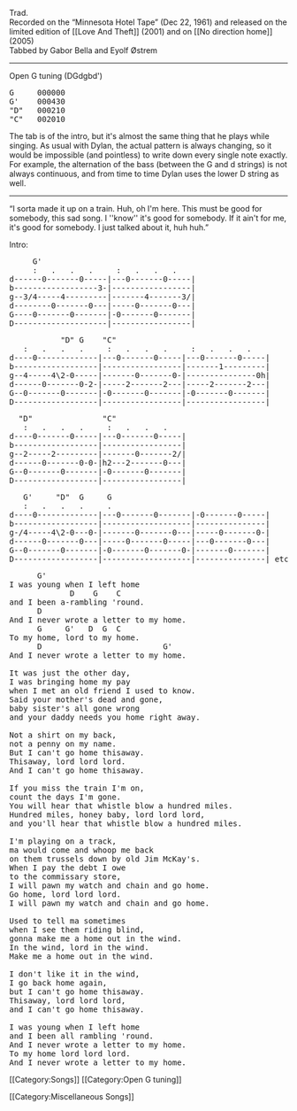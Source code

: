 Trad.<br>
Recorded on the “Minnesota Hotel Tape” (Dec 22, 1961) and released
on the limited edition of [[Love And Theft]] (2001) and on [[No direction home]] (2005)<br>
Tabbed by Gabor Bella and Eyolf Østrem

----
Open G tuning (DGdgbd')

<pre class="chords">
G     000000
G'    000430
"D"   000210
"C"   002010
</pre>

The tab is of the intro, but it's almost the same thing that he plays
while singing. As usual with Dylan, the actual pattern is always
changing, so it would be impossible (and pointless) to write down
every single note exactly. For example, the alternation of the bass
(between the G and d strings) is not always continuous, and from time
to time Dylan uses the lower D string as well.

----
“I sorta made it up on a train. Huh, oh I'm here. This must be good for somebody, this sad song. I ''know'' it's good for somebody. If it ain't for me, it's good for somebody. I just talked about it, huh huh.”

Intro:

<pre class="tab">
     G'
     :   .   .   .     :   .   .   .
d------0-------0-----|---0-------0-----|
b------------------3-|-----------------|
g--3/4-----4---------|-------4-------3/|
d--------0-------0---|-----0-------0---|
G----0-------0-------|-0-------0-------|
D--------------------|-----------------|
</pre>

<pre class="tab">
           "D" G    "C"
   :   .   .   .     :   .   .   .     :   .   .   .
d----0-------------|---0-------0-----|---0-------0-----|
b------------------|-----------------|-------1---------|
g--4-----4\2-0-----|-------0-------0-|---------------0h|
d------0-------0-2-|-----2-------2---|-----2-------2---|
G--0-------0-------|-0-------0-------|-0-------0-------|
D------------------|-----------------|-----------------|
</pre>

<pre class="tab">
  "D"               "C"
   :   .   .   .     :   .   .   .
d----0-------0-----|---0-------0-----|
b------------------|-----------------|
g--2-----2---------|-------0-------2/|
d------0-------0-0-|h2---2-------0---|
G--0-------0-------|-0-------0-------|
D------------------|-----------------|
</pre>

<pre class="tab">
   G'     "D"  G     G
   :   .   .   .     .
d----0-------------|---0-------0-------|-0-------0-----|
b------------------|-------------------|---------------|
g-/4-----4\2-0---0-|-------0-------0---|-----0-------0-|
d------0-------0---|-----0-------0-----|---0-------0---|
G--0-------0-------|-0-------0-------0-|-------0-------|
D------------------|-------------------|---------------| etc.
</pre>

<pre class="verse">
      G'
I was young when I left home
             D    G    C
and I been a-rambling 'round.
      D
And I never wrote a letter to my home.
      G     G'   D  G  C
To my home, lord to my home.
      D                          G'
And I never wrote a letter to my home.

It was just the other day,
I was bringing home my pay
when I met an old friend I used to know.
Said your mother's dead and gone,
baby sister's all gone wrong
and your daddy needs you home right away.

Not a shirt on my back,
not a penny on my name.
But I can't go home thisaway.
Thisaway, lord lord lord.
And I can't go home thisaway.

If you miss the train I'm on,
count the days I'm gone.
You will hear that whistle blow a hundred miles.
Hundred miles, honey baby, lord lord lord,
and you'll hear that whistle blow a hundred miles.

I'm playing on a track,
ma would come and whoop me back
on them trussels down by old Jim McKay's.
When I pay the debt I owe
to the commissary store,
I will pawn my watch and chain and go home.
Go home, lord lord lord.
I will pawn my watch and chain and go home.

Used to tell ma sometimes
when I see them riding blind,
gonna make me a home out in the wind.
In the wind, lord in the wind.
Make me a home out in the wind.

I don't like it in the wind,
I go back home again,
but I can't go home thisaway.
Thisaway, lord lord lord,
and I can't go home thisaway.

I was young when I left home
and I been all rambling 'round.
And I never wrote a letter to my home.
To my home lord lord lord.
And I never wrote a letter to my home.
</pre>

[[Category:Songs]]
[[Category:Open G tuning]]

[[Category:Miscellaneous Songs]]